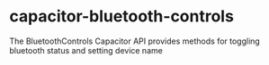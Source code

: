 # capacitor-bluetooth-controls
The BluetoothControls Capacitor API provides methods for toggling bluetooth status and setting device name
